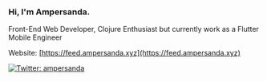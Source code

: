 ### Hi, I'm Ampersanda.

Front-End Web Developer, Clojure Enthusiast but currently work as a Flutter Mobile Engineer

Website: [https://feed.ampersanda.xyz](https://feed.ampersanda.xyz)

[![Twitter: ampersanda](https://img.shields.io/twitter/follow/ampersanda?style=social)](https://twitter.com/ampersanda)


<!--
**Ampersanda/Ampersanda** is a ✨ _special_ ✨ repository because its `README.md` (this file) appears on your GitHub profile.

Here are some ideas to get you started:

- 🔭 I’m currently working on ...
- 🌱 I’m currently learning ...
- 👯 I’m looking to collaborate on ...
- 🤔 I’m looking for help with ...
- 💬 Ask me about ...
- 📫 How to reach me: ...
- 😄 Pronouns: ...
- ⚡ Fun fact: ...
-->
